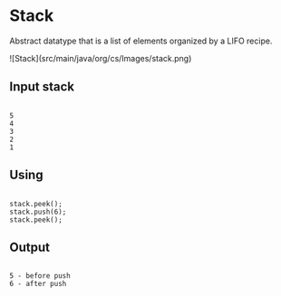<h1>Stack</h1>
<p>Abstract datatype that is a list of elements organized by a LIFO recipe.</p>
![Stack](src/main/java/org/cs/Images/stack.png)

<h2>Input stack</h2>
<code>
5
4
3
2
1
</code>

<h2>Using</h2>
<code>
stack.peek();
stack.push(6);
stack.peek();
</code>

<h2>Output</h2>
<code>
5 - before push
6 - after push
</code>